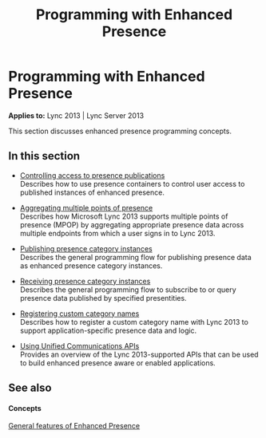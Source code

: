 ﻿---
title: Programming with Enhanced Presence
TOCTitle: Programming with Enhanced Presence
ms:assetid: 3ae2f49b-5609-4e85-ab03-bb2ee589f01e
ms:mtpsurl: https://msdn.microsoft.com/en-us/library/Dn454612(v=office.15)
ms:contentKeyID: 57092863
ms.date: 07/24/2014
mtps_version: v=office.15
---

# Programming with Enhanced Presence


**Applies to:** Lync 2013 | Lync Server 2013

This section discusses enhanced presence programming concepts.

## In this section

  - [Controlling access to presence publications](controlling-access-to-presence-publications.md)  
    Describes how to use presence containers to control user access to published instances of enhanced presence.

  - [Aggregating multiple points of presence](aggregating-multiple-points-of-presence.md)  
    Describes how Microsoft Lync 2013 supports multiple points of presence (MPOP) by aggregating appropriate presence data across multiple endpoints from which a user signs in to Lync 2013.

  - [Publishing presence category instances](publishing-presence-category-instances.md)  
    Describes the general programming flow for publishing presence data as enhanced presence category instances.

  - [Receiving presence category instances](receiving-presence-category-instances.md)  
    Describes the general programming flow to subscribe to or query presence data published by specified presentities.

  - [Registering custom category names](registering-custom-category-names.md)  
    Describes how to register a custom category name with Lync 2013 to support application-specific presence data and logic.

  - [Using Unified Communications APIs](using-unified-communications-apis.md)  
    Provides an overview of the Lync 2013-supported APIs that can be used to build enhanced presence aware or enabled applications.

## See also

#### Concepts

[General features of Enhanced Presence](general-features-of-enhanced-presence.md)

